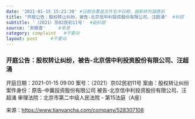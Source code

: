 ```yaml
---
date: '2021-01-15 15:21:30' #日期会覆盖文件名中日期，越新排列越靠前
title: "开庭公告：股权转让纠纷，被告-北京信中利投资股份有限公司、汪超涌"  #标题
subtitle: '（2021）京02民初11号'  #副标题
source: '天眼查'     #来源
category: complaint   #不要动
layout: post     #不要动
---
```


### 开庭公告：股权转让纠纷，被告-北京信中利投资股份有限公司、汪超涌

开庭日期：2021-01-15 09:00
案号：（2021）京02民初11号
案由：股权转让纠纷
案件身份：原告-中冀投资股份有限公司
        被告-北京信中利投资股份有限公司、汪超涌
审理法院：北京市第二中级人民法院 - 第15法庭（A座）

来源：https://www.tianyancha.com/company/528307108
